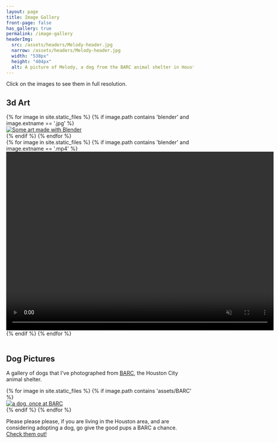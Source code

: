 ```yaml
---
layout: page
title: Image Gallery
front-page: false
has_gallery: true
permalink: /image-gallery
headerImg:
  src: /assets/headers/Melody-header.jpg
  narrow: /assets/headers/Melody-header.jpg
  width: "538px"
  height: "404px"
  alt: A picture of Melody, a dog from the BARC animal shelter in Houston
---
```


Click on the images to see them in full resolution.

## 3d Art

<div id="#blender"></div>

<div class="gallery-wrap">
  {% for image in site.static_files %}
    {% if image.path contains 'blender' and image.extname == '.jpg' %}
      <div class="pictureBox">
        <div class="innerBox">
            <a href="{{site.baseurl}}/assets/full_res/blender/{{image.basename}}.png">
              <img src="{{ site.baseurl }}{{ image.path }}" alt="Some art made with Blender">
            </a>
        </div>
      </div>
    {% endif %}
  {% endfor %}
</div>

<div class="gallery-wrap">
  {% for image in site.static_files %}
    {% if image.path contains 'blender' and image.extname == '.mp4' %}
        <video muted loop controls width="720" height="480">
            <source src="{{ site.baseurl }}{{ image.path }}" type="video/mp4" alt="a video made with Blender"/>
        </video>
    {% endif %}
  {% endfor %}
</div>

<br/>

## Dog Pictures

<div id="#dog-pictures"></div>

A gallery of dogs that I've photographed from [BARC](http://www.houstontx.gov/barc/), the Houston City animal shelter.

<div class="gallery-wrap">
  {% for image in site.static_files %}
    {% if image.path contains 'assets/BARC' %}
      <div class="pictureBox">
        <div class="innerBox">
            <a href="{{site.baseurl}}{{image.path }}">
              <img src="{{ site.baseurl }}{{ image.path }}" alt="a dog, once at BARC">
            </a>
        </div>
      </div>
    {% endif %}
  {% endfor %}
</div>

Please please please, if you are living in the Houston area, and are considering adopting a dog, go give the
good pups a BARC a chance. [Check them out!](http://barcly.houstonbarcfoundation.org/#!/home)
